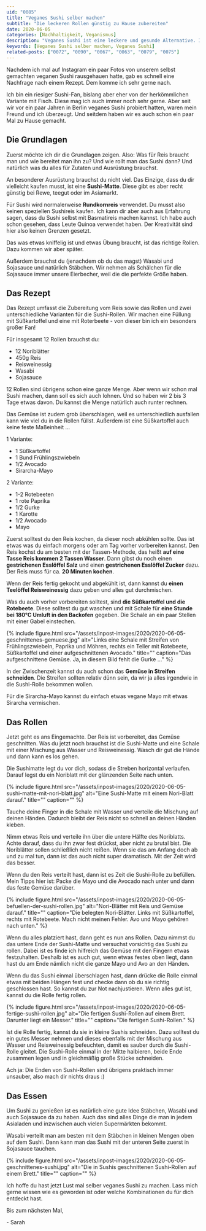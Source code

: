 ```yaml
---
uid: "0085"
title: "Veganes Sushi selber machen"
subtitle: "Die leckeren Rollen günstig zu Hause zubereiten"
date: 2020-06-05
categories: [Nachhaltigkeit, Veganismus]
description: "Veganes Sushi ist eine leckere und gesunde Alternative. Ich zeige dir wie du zwei einfache Varianten selber machen kannst."
keywords: [Veganes Sushi selber machen, Veganes Sushi]
related-posts: ["0072", "0090", "0067", "0063", "0079", "0075"]
---
```

Nachdem ich mal auf Instagram ein paar Fotos von unserem selbst gemachten veganen Sushi rausgehauen hatte, gab es schnell eine Nachfrage nach einem Rezept. Dem komme ich sehr gerne nach.

Ich bin ein riesiger Sushi-Fan, bislang aber eher von der herkömmlichen Variante mit Fisch. Diese mag ich auch immer noch sehr gerne. Aber seit wir vor ein paar Jahren in Berlin veganes Sushi probiert hatten, waren mein Freund und ich überzeugt. Und seitdem haben wir es auch schon ein paar Mal zu Hause gemacht.
<!--more-->

## Die Grundlagen
Zuerst möchte ich dir die Grundlagen zeigen. Also: Was für Reis braucht man und wie bereitet man ihn zu? Und wie rollt man das Sushi dann? Und natürlich was du alles für Zutaten und Ausrüstung brauchst.

An besonderer Ausrüstung brauchst du nicht viel. Das Einzige, dass du dir vielleicht kaufen musst, ist eine **Sushi-Matte**. Diese gibt es aber recht günstig bei Rewe, teegut oder im Asiamarkt.

Für Sushi wird normalerweise **Rundkornreis** verwendet. Du musst also keinen speziellen Sushireis kaufen. Ich kann dir aber auch aus Erfahrung sagen, dass du Sushi selbst mit Basmatireis machen kannst. Ich habe auch schon gesehen, dass Leute Quinoa verwendet haben. Der Kreativität sind hier also keinen Grenzen gesetzt.

Das was etwas kniffelig ist und etwas Übung braucht, ist das richtige Rollen. Dazu kommen wir aber später.

Außerdem brauchst du (jenachdem ob du das magst) Wasabi und Sojasauce und natürlich Stäbchen. Wir nehmen als Schälchen für die Sojasauce immer unsere Eierbecher, weil die die perfekte Größe haben.

## Das Rezept
Das Rezept umfasst die Zubereitung vom Reis sowie das Rollen und zwei unterschiedliche Varianten für die Sushi-Rollen. Wir machen eine Füllung mit Süßkartoffel und eine mit Roterbeete - von dieser bin ich ein besonders großer Fan!

Für insgesamt 12 Rollen brauchst du:
- 12 Noriblätter
- 450g Reis
- Reisweinessig
- Wasabi
- Sojasauce

12 Rollen sind übrigens schon eine ganze Menge. Aber wenn wir schon mal Sushi machen, dann soll es sich auch lohnen. Und so haben wir 2 bis 3 Tage etwas davon. Du kannst die Menge natürlich auch runter rechnen.

Das Gemüse ist zudem grob überschlagen, weil es unterschiedlich ausfallen kann wie viel du in die Rollen füllst. Außerdem ist eine Süßkartoffel auch keine feste Maßeinheit ...

1 Variante:
- 1 Süßkartoffel
- 1 Bund Frühlingszwiebeln
- 1/2 Avocado
- Sirarcha-Mayo

2 Variante:
- 1-2 Rotebeeten
- 1 rote Paprika
- 1/2 Gurke
- 1 Karotte
- 1/2 Avocado
- Mayo

Zuerst solltest du den Reis kochen, da dieser noch abkühlen sollte. Das ist etwas was du einfach morgens oder am Tag vorher vorbereiten kannst. Den Reis kochst du am besten mit der Tassen-Methode, das heißt **auf eine Tasse Reis kommen 2 Tassen Wasser**. Dann gibst du noch einen **gestrichenen Esslöffel Salz** und einen **gestrichenen Esslöffel Zucker** dazu. Der Reis muss für ca. **20 Minuten kochen**.

Wenn der Reis fertig gekocht und abgekühlt ist, dann kannst du **einen Teelöffel Reisweinessig** dazu geben und alles gut durchmischen.

Was du auch vorher vorbereiten solltest, sind **die Süßkartoffel und die Rotebeete**. Diese solltest du gut waschen und mit Schale für **eine Stunde bei 180°C Umluft in den Backofen** gegeben. Die Schale an ein paar Stellen mit einer Gabel einstechen.

{% include figure.html src="/assets/inpost-images/2020/2020-06-05-geschnittenes-gemuese.jpg" alt="Links eine Schale mit Streifen von Frühlingszwiebeln, Paprika und Möhren, rechts ein Teller mit Rotebeete, Süßkartoffel und einer aufgeschnittenen Avocado." title="" caption="Das aufgeschnittene Gemüse. Ja, in diesem Bild fehlt die Gurke ..." %}

In der Zwischenzeit kannst du auch schon das **Gemüse in Streifen schneiden**. Die Streifen sollten relativ dünn sein, da wir ja alles irgendwie in die Sushi-Rolle bekommen wollen.

Für die Sirarcha-Mayo kannst du einfach etwas vegane Mayo mit etwas Sirarcha vermischen.

## Das Rollen
Jetzt geht es ans Eingemachte. Der Reis ist vorbereitet, das Gemüse geschnitten. Was du jetzt noch brauchst ist die Sushi-Matte und eine Schale mit einer Mischung aus Wasser und Reisweinessig. Wasch dir gut die Hände und dann kann es los gehen.

Die Sushimatte legt du vor dich, sodass die Streben horizontal verlaufen. Darauf legst du ein Noriblatt mit der glänzenden Seite nach unten.

{% include figure.html src="/assets/inpost-images/2020/2020-06-05-sushi-matte-mit-nori-blatt.jpg" alt="Eine Sushi-Matte mit einem Nori-Blatt darauf." title="" caption="" %}

Tauche deine Finger in die Schale mit Wasser und verteile die Mischung auf deinen Händen. Dadurch bleibt der Reis nicht so schnell an deinen Händen kleben.

Nimm etwas Reis und verteile ihn über die untere Hälfte des Noriblatts. Achte darauf, dass du ihn zwar fest drückst, aber nicht zu brutal bist. Die Noriblätter sollen schließlich nicht reißen. Wenn sie das am Anfang doch ab und zu mal tun, dann ist das auch nicht super dramatisch. Mit der Zeit wird das besser.

Wenn du den Reis verteilt hast, dann ist es Zeit die Sushi-Rolle zu befüllen. Mein Tipps hier ist: Packe die Mayo und die Avocado nach unter und dann das feste Gemüse darüber.

{% include figure.html src="/assets/inpost-images/2020/2020-06-05-befuellen-der-sushi-rollen.jpg" alt="Nori-Blätter mit Reis und Gemüse darauf." title="" caption="Die belegten Nori-Blätter. Links mit Süßkartoffel, rechts mit Rotebeete. Mach nicht meinen Fehler. Avo und Mayo gehören nach unten." %}

Wenn du alles platziert hast, dann geht es nun ans Rollen. Dazu nimmst du das untere Ende der Sushi-Matte und versuchst vorsichtig das Sushi zu rollen. Dabei ist es finde ich hilfreich das Gemüse mit den Fingern etwas festzuhalten. Deshalb ist es auch gut, wenn etwas festes oben liegt, dann hast du am Ende nämlich nicht die ganze Mayo und Avo an den Händen.

Wenn du das Sushi einmal überschlagen hast, dann drücke die Rolle einmal etwas mit beiden Hängen fest und checke dann ob du sie richtig geschlossen hast. So kannst du zur Not nachjustieren. Wenn alles gut ist, kannst du die Rolle fertig rollen.

{% include figure.html src="/assets/inpost-images/2020/2020-06-05-fertige-sushi-rollen.jpg" alt="Die fertigen Sushi-Rollen auf einem Brett. Darunter liegt ein Messer." title="" caption="Die fertigen Sushi-Rollen." %}

Ist die Rolle fertig, kannst du sie in kleine Sushis schneiden. Dazu solltest du ein gutes Messer nehmen und dieses ebenfalls mit der Mischung aus Wasser und Reisweinessig befeuchten, damit es sauber durch die Sushi-Rolle gleitet. Die Sushi-Rolle einmal in der Mitte halbieren, beide Ende zusammen legen und in gleichmäßig große Stücke schneiden.

Ach ja: Die Enden von Sushi-Rollen sind übrigens praktisch immer unsauber, also mach dir nichts draus :)

## Das Essen
Um Sushi zu genießen ist es natürlich eine gute Idee Stäbchen, Wasabi und auch Sojasauce da zu haben. Auch das sind alles Dinge die man in jedem Asialaden und inzwischen auch vielen Supermärkten bekommt.

Wasabi verteilt man am besten mit dem Stäbchen in kleinen Mengen oben auf dem Sushi. Dann kann man das Sushi mit der unteren Seite zuerst in Sojasauce tauchen.

{% include figure.html src="/assets/inpost-images/2020/2020-06-05-geschnittenes-sushi.jpg" alt="Die in Sushis geschnittenen Sushi-Rollen auf einem Brett." title="" caption="" %}

Ich hoffe du hast jetzt Lust mal selber veganes Sushi zu machen. Lass mich gerne wissen wie es geworden ist oder welche Kombinationen du für dich entdeckt hast.

Bis zum nächsten Mal,

\- Sarah
